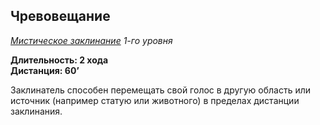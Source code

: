 ## Чревовещание

*[Мистическое заклинание](../arcane.md) 1-го уровня*

**Длительность: 2 хода**<br>
**Дистанция: 60’**

Заклинатель способен перемещать свой голос в другую область или источник (например статую или животного) в пределах дистанции заклинания.